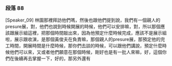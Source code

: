 ### 段落 88

[Speaker_09] 林園那裡拜訪他們嗎，然後也跟他們提到說，我們有一個親人的presure展，對，他們也說到時候開展的時候，他們可以安排嘛，對，所以那個應該跟展示組這裡，把那個時間敲出來，因為他預定什麼時候完成，應該不是展示組啦，展示跟收演，是那個黃俊夫在負責嘛，那個親人的presure展，那預定他的完工時間，開展時間是什麼時候，那你們去談的時候，可以跟他們講說，預定什麼時候他們可以來，又或者他們願意在那個時候，剛好也是有一批人來嘛，好，這個你們在後續再去掌握一下，好的，那另外還有